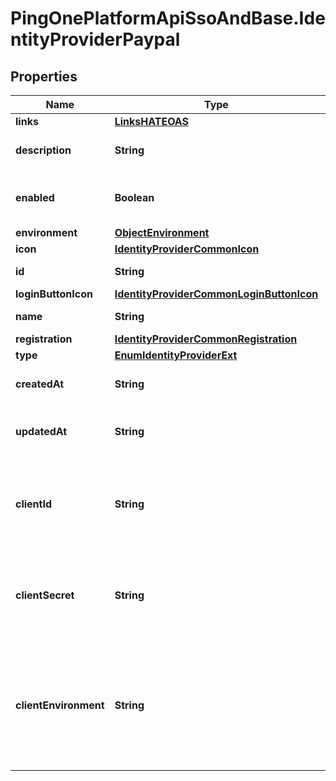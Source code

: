 # PingOnePlatformApiSsoAndBase.IdentityProviderPaypal

## Properties

Name | Type | Description | Notes
------------ | ------------- | ------------- | -------------
**links** | [**LinksHATEOAS**](LinksHATEOAS.md) |  | [optional] 
**description** | **String** | The description of the IdP. | [optional] 
**enabled** | **Boolean** | The current enabled state of the IdP. | 
**environment** | [**ObjectEnvironment**](ObjectEnvironment.md) |  | [optional] 
**icon** | [**IdentityProviderCommonIcon**](IdentityProviderCommonIcon.md) |  | [optional] 
**id** | **String** | The resource ID. | [optional] [readonly] 
**loginButtonIcon** | [**IdentityProviderCommonLoginButtonIcon**](IdentityProviderCommonLoginButtonIcon.md) |  | [optional] 
**name** | **String** | The name of the IdP. | 
**registration** | [**IdentityProviderCommonRegistration**](IdentityProviderCommonRegistration.md) |  | [optional] 
**type** | [**EnumIdentityProviderExt**](EnumIdentityProviderExt.md) |  | 
**createdAt** | **String** | The time the resource was created. | [optional] [readonly] 
**updatedAt** | **String** | The time the resource was last updated. | [optional] [readonly] 
**clientId** | **String** | A string that specifies the application ID from PayPal. This is a required property. | 
**clientSecret** | **String** | A string that specifies the application secret from PayPal. This is a required property. | 
**clientEnvironment** | **String** | A string that specifies the PayPal environment. Options are sandbox, and live. This is a required property. | 


